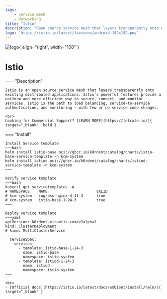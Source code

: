 ```yaml
---
tags:
    - Service mesh 
    - Networking
title: "Istio"
description: "Open source service mesh that layers transparently onto existing distributed applications."
logo: "https://istio.io/latest/favicons/android-192x192.png"
---
```

![logo](https://istio.io/latest/favicons/android-192x192.png){ align="right", width="100" }
# Istio

=== "Description"

    Istio is an open source service mesh that layers transparently onto existing distributed applications. Istio’s powerful features provide a uniform and more efficient way to secure, connect, and monitor services. Istio is the path to load balancing, service-to-service authentication, and monitoring – with few or no service code changes.

    <br>
    Looking for Commercial Support? [LEARN MORE](https://tetrate.io/){ target="_blank" .bold }

=== "Install"

    Install Service template
    ~~~bash
    helm install istio-base oci://ghcr.io/k0rdent/catalog/charts/istio-base-service-template -n kcm-system
    helm install istiod oci://ghcr.io/k0rdent/catalog/charts/istiod-service-template -n kcm-system
    ~~~

    Verify service template
    ~~~bash
    kubectl get servicetemplates -A
    # NAMESPACE    NAME                      VALID
    # kcm-system   ingress-nginx-4-11-3      true
    # kcm-system   istio-base-1-24-3         true
    ~~~

    Deploy service template
    ~~~yaml
    apiVersion: k0rdent.mirantis.com/v1alpha1
    kind: ClusterDeployment
    # kind: MultiClusterService
    ...
      serviceSpec:
        services:
          - template: istio-base-1-24-3
            name: istio-base
            namespace: istio-system
          - template: istiod-1-24-3
            name: istiod
            namespace: istio-system
    ~~~

    <br>
    - [Official docs](https://istio.io/latest/docs/ambient/install/helm/){ target="_blank" }